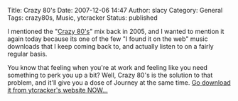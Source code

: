 Title: Crazy 80's
Date: 2007-12-06 14:47
Author: slacy
Category: General
Tags: crazy80s, Music, ytcracker
Status: published

I mentioned the "[Crazy
80's](http://slacy.com/blog/index.php/2005/04/22/todays-music-mash/)"
mix back in 2005, and I wanted to mention it again today because its one
of the few "I found it on the web" music downloads that I keep coming
back to, and actually listen to on a fairly regular basis.

You know that feeling when you're at work and feeling like you need
something to perk you up a bit? Well, Crazy 80's is the solution to that
problem, and it'll give you a dose of Journey at the same time. [Go
download it from ytcracker's website
NOW...](http://www.ytcracker.com/music/demos/Crazy%2080s/)
